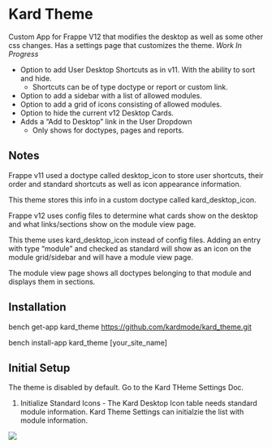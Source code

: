 # Kard Theme 

Custom App for Frappe V12 that modifies the desktop as well as some other css changes.
Has a settings page that customizes the theme. *Work In Progress*



* Option to add User Desktop Shortcuts as in v11. With the ability to sort and hide.
	* Shortcuts can be of type doctype or report or custom link.
* Option to add a sidebar with a list of allowed modules.
* Option to add a grid of icons consisting of allowed modules.
* Option to hide the current v12 Desktop Cards.
* Adds a “Add to Desktop” link in the User Dropdown
    * Only shows for doctypes, pages and reports.


## Notes

Frappe v11 used a doctype called desktop_icon to store user shortcuts, their order and standard shortcuts as well as icon appearance information.

This theme stores this info in a custom doctype called kard_desktop_icon.

Frappe v12 uses config files to determine what cards show on the desktop and what links/sections show on the module view page. 

This theme uses kard_desktop_icon instead of config files. Adding an entry with type “module” and checked as standard will show as an icon on the module grid/sidebar and will have a module view page.

The module view page shows all doctypes belonging to that module and displays them in sections.


## Installation

bench get-app kard_theme https://github.com/kardmode/kard_theme.git

bench install-app kard_theme [your_site_name]

## Initial Setup

The theme is disabled by default. Go to the Kard THeme Settings Doc.

1. Initialize Standard Icons -
The Kard Desktop Icon table needs standard module information. Kard Theme Settings can initialzie the list with module information.

<img src="Screenshot.png"/>
